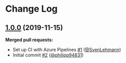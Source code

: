 # Change Log

## [1.0.0](https://github.com/bakdata/kafka-s3-backed-serde/tree/1.0.0) (2019-11-15)

**Merged pull requests:**

- Set up CI with Azure Pipelines [\#1](https://github.com/bakdata/kafka-s3-backed-serde/pull/1) ([@SvenLehmann](https://github.com/SvenLehmann))
- Initial commit [\#2](https://github.com/bakdata/kafka-s3-backed-serde/pull/2) ([@philipp94831](https://github.com/philipp94831))
